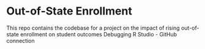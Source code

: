 # Out-of-State Enrollment

This repo contains the codebase for a project on the impact of rising out-of-state enrollment on student outcomes
Debugging R Studio - GitHub connection
